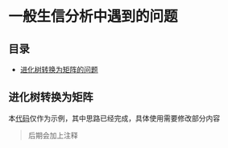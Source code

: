 # 一般生信分析中遇到的问题

## 目录
+ [进化树转换为矩阵的问题](##_1)

## 进化树转换为矩阵
本[代码](https://github.com/AGIScuipeng/sundry/blob/master/treematrix.py)仅作为示例，其中思路已经完成，具体使用需要修改部分内容
>后期会加上注释